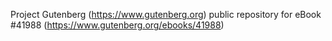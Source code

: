 Project Gutenberg (https://www.gutenberg.org) public repository for eBook #41988 (https://www.gutenberg.org/ebooks/41988)
